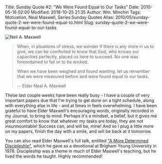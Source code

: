 Title: Sunday Quote #2: "We Were Found Equal to Our Tasks"
Date: 2010-05-16 02:00
Modified: 2018-10-25 21:35
Author: Wm. Minchin
Tags: Motivation, Neal Maxwell, Series:Sunday Quotes
Alias: 2010/05/sunday-quote-2-we-were-found-equal-to.html
Slug: sunday-quote-2-we-were-found-equal-to-our-tasks

![Neil A. Maxwell]({filename}images/2010/Neil_A_Maxwell.jpg)

<!-- PELICAN_BEGIN_SUMMARY -->

> When, in situations of stress, we wonder if there is any more in us to
> give, we can be comforted to know that God, who knows our capacities
> perfectly, placed us here to succeed. No one was foreordained to fail
> or to be wicked.
>
> When we have been weighed and found wanting, let us remember that we
> were measured before and were found equal to our tasks.
>
> -- Elder Neal A. Maxwell

<!-- read more -->

These last couple weeks have been really busy - I have a couple of very
important papers due that I'm trying to get done on a tight schedule,
along with everything else in life - and at times in feels overwhelming.
I have been grateful to have Elder Maxwell's encouraging words,
originally recorded in my Journal, to bring to mind. Perhaps it's a
mindset, a belief, but it gives me great comfort to know that whatever
my tasks are today, they are not insurmountable! Success can, and will
be, mine! And so I plug a little more on my papers, finish the day with
a smile, and will be back at it tomorrow.

You can also read Elder Maxwell's full talk, entitled ["A More
Determined
Discipleship"](http://www.lds.org/ldsorg/v/index.jsp?locale=0&sourceId=1846d0640b96b010VgnVCM1000004d82620a____&vgnextoid=2354fccf2b7db010VgnVCM1000004d82620aRCRD),
which he gave as a devotional at Brigham Young University in 1978.
Discipleship was a theme in much of Elder Maxwell's teaching, but he
lived the words he taught. Highly recommended!
